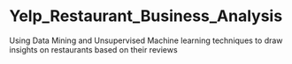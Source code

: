 # Yelp_Restaurant_Business_Analysis
Using Data Mining and Unsupervised Machine learning techniques to draw insights on restaurants based on their reviews
